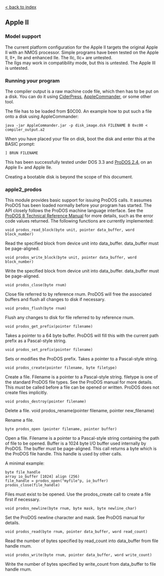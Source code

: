 [< back to index](../doc_index.md)

## Apple II

### Model support 

The current platform configuration for the Apple II targets the original Apple II with an NMOS processor.
Simple programs have been tested on the Apple II, II+, IIe and enhanced IIe.  The IIc, IIc+ are untested.  
The IIgs may work in compatibility mode, but this is untested.  The Apple III is untested.

### Running your program

The compiler output is a raw machine code file, which then has to be put on a disk. 
You can do it using [CiderPress](http://a2ciderpress.com/), 
[AppleCommander](https://applecommander.github.io/), 
or some other tool.

The file has to be loaded from $0C00. An example how to put such a file onto a disk using AppleCommander:

    java -jar AppleCommander.jar -p disk_image.dsk FILENAME B 0xc00 < compiler_output.a2

When you have placed your file on disk, boot the disk and enter this at the BASIC prompt:

    ] BRUN FILENAME

This has been successfully tested under DOS 3.3 and [ProDOS 2.4](https://prodos8.com/), on an Apple II+ and Apple IIe.

Creating a bootable disk is beyond the scope of this document.

### apple2_prodos

This module provides basic support for issuing ProDOS calls.  It assumes
ProDOS has been loaded normally before your program has started.  The
API closely follows the ProDOS machine language interface.  See the 
[ProDOS 8 Technical Reference Manual](http://www.easy68k.com/paulrsm/6502/PDOS8TRM.HTM)
for more details, such as the error code values returned.  The following functions
are currently implemented:

    void prodos_read_block(byte unit, pointer data_buffer, word block_number)

Read the specified block from device unit into data_buffer.  data_buffer must be 
page-aligned.

    void prodos_write_block(byte unit, pointer data_buffer, word block_number)

Write the specified block from device unit into data_buffer.  data_buffer must be
page-aligned.

    void prodos_close(byte rnum)

Close file referred to by reference rnum.  ProDOS will free the associated buffers
and flush all changes to disk if necessary.

    void prodos_flush(byte rnum)

Flush any changes to disk for file referred to by reference rnum.

    void prodos_get_prefix(pointer filename)

Takes a pointer to a 64 byte buffer.  ProDOS will fill this with the current path
prefix as a Pascal-style string.

    void prodos_set_prefix(pointer filename)

Sets or modifies the ProDOS prefix.  Takes a pointer to a Pascal-style string.

    void prodos_create(pointer filename, byte filetype)

Create a file.  Filename is a pointer to a Pascal-style string.  filetype is one
of the standard ProDOS file types.  See the ProDOS manual for more details.  This 
*must* be called before a file can be opened or written.  ProDOS does not create 
files implicitly.

    void prodos_destroy(pointer filename)

Delete a file. 
    void prodos_rename(pointer filename, pointer new_filename)

Rename a file. 

    byte prodos_open (pointer filename, pointer buffer)

Open a file.  Filename is a pointer to a Pascal-style string containing the path of 
file to be opened.  Buffer is a 1024 byte I/O buffer used internally by ProDOS.  The
buffer must be page-aligned.  This call returns a byte which is the ProDOS file
handle.  This handle is used by other calls.  

A minimal example:

    byte file_handle
    array io_buffer [1024] align (256)
    file_handle = prodos_open("myfile"p, io_buffer)
    prodos_close(file_handle)

Files must exist to be opened.  Use the prodos_create call to create a file
first if necessary.

    void prodos_newline(byte rnum, byte mask, byte newline_char)

Set the ProDOS newline character and mask.  See ProDOS manual for details.

    void prodos_read(byte rnum, pointer data_buffer, word read_count)

Read the number of bytes specified by read_count into data_buffer from file handle rnum.

    void prodos_write(byte rnum, pointer data_buffer, word write_count)

Write the number of bytes specified by write_count from data_buffer to file handle rnum.